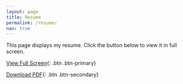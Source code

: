 ```yaml
---
layout: page
title: Resume
permalink: /resume/
nav: true
---
```


This page displays my resume. Click the button below to view it in full screen.

[View Full Screen](resume.liquid.html){: .btn .btn-primary}

[Download PDF](assets/pdf/Hitesh%20Narayana.pdf){: .btn .btn-secondary}